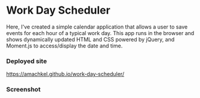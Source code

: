  # Work Day Scheduler

Here, I've created a simple calendar application that allows a user to save events for each hour of a typical work day. This app runs in the browser and shows dynamically updated HTML and CSS powered by jQuery, and Moment.js to access/display the date and time.

### Deployed site

 https://amachkel.github.io/work-day-scheduler/

### Screenshot